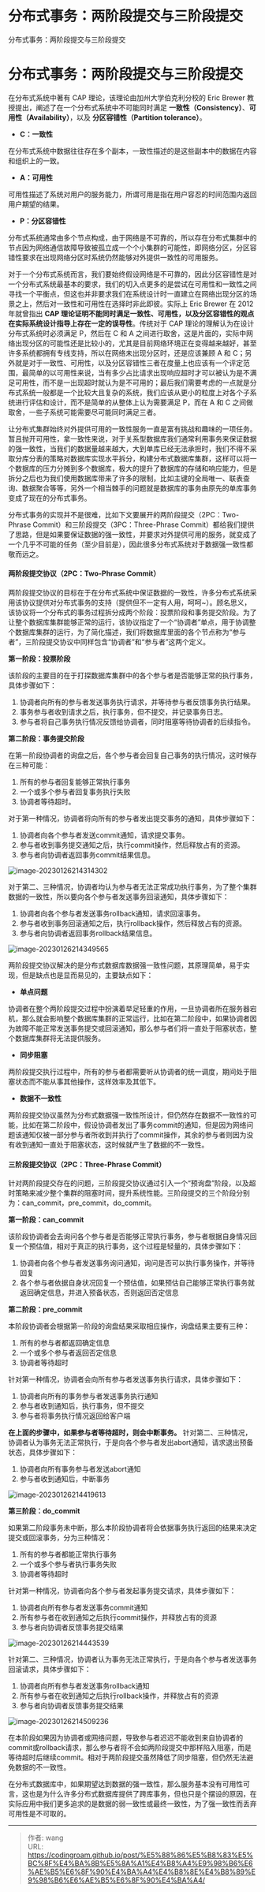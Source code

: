# 分布式事务：两阶段提交与三阶段提交


分布式事务：两阶段提交与三阶段提交

<!--more-->

# 分布式事务：两阶段提交与三阶段提交

在分布式系统中著有 CAP 理论，该理论由加州大学伯克利分校的 Eric Brewer 教授提出，阐述了在一个分布式系统中不可能同时满足 **一致性（Consistency）**、**可用性（Availability）**，以及 **分区容错性（Partition tolerance）**。



- **C：一致性**



在分布式系统中数据往往存在多个副本，一致性描述的是这些副本中的数据在内容和组织上的一致。



- **A：可用性**



可用性描述了系统对用户的服务能力，所谓可用是指在用户容忍的时间范围内返回用户期望的结果。



- **P：分区容错性**



分布式系统通常由多个节点构成，由于网络是不可靠的，所以存在分布式集群中的节点因为网络通信故障导致被孤立成一个个小集群的可能性，即网络分区，分区容错性要求在出现网络分区时系统仍然能够对外提供一致性的可用服务。



对于一个分布式系统而言，我们要始终假设网络是不可靠的，因此分区容错性是对一个分布式系统最基本的要求，我们的切入点更多的是尝试在可用性和一致性之间寻找一个平衡点，但这也并非要求我们在系统设计时一直建立在网络出现分区的场景之上，然后对一致性和可用性在选择时非此即彼。实际上 Eric Brewer 在 2012 年就曾指出 **CAP 理论证明不能同时满足一致性、可用性，以及分区容错性的观点在实际系统设计指导上存在一定的误导性**。传统对于 CAP 理论的理解认为在设计分布式系统时必须满足 P，然后在 C 和 A 之间进行取舍，这是片面的，实际中网络出现分区的可能性还是比较小的，尤其是目前网络环境正在变得越来越好，甚至许多系统都拥有专线支持，所以在网络未出现分区时，还是应该兼顾 A 和 C；另外就是对于一致性、可用性，以及分区容错性三者在度量上也应该有一个评定范围，最简单的以可用性来说，当有多少占比请求出现响应超时才可以被认为是不满足可用性，而不是一出现超时就认为是不可用的；最后我们需要考虑的一点就是分布式系统一般都是一个比较大且复杂的系统，我们应该从更小的粒度上对各个子系统进行评估和设计，而不是简单的从整体上认为需要满足 P，而在 A 和 C 之间做取舍，一些子系统可能需要尽可能同时满足三者。



让分布式集群始终对外提供可用的一致性服务一直是富有挑战和趣味的一项任务。暂且抛开可用性，拿一致性来说，对于关系型数据库我们通常利用事务来保证数据的强一致性，当我们的数据量越来越大，大到单库已经无法承担时，我们不得不采取分库分表的策略对数据库实现水平拆分，构建分布式数据库集群，这样可以将一个数据库的压力分摊到多个数据库，极大的提升了数据库的存储和响应能力，但是拆分之后也为我们使用数据库带来了许多的限制，比如主键的全局唯一、联表查询、数据聚合等等，另外一个相当棘手的问题就是数据库的事务由原先的单库事务变成了现在的分布式事务。



分布式事务的实现并不是很难，比如下文要展开的两阶段提交（2PC：Two-Phrase Commit）和三阶段提交（3PC：Three-Phrase Commit）都给我们提供了思路，但是如果要保证数据的强一致性，并要求对外提供可用的服务，就变成了一个几乎不可能的任务（至少目前是），因此很多分布式系统对于数据强一致性都敬而远之。



#### **两阶段提交协议（2PC：Two-Phrase Commit）**



两阶段提交协议的目标在于在分布式系统中保证数据的一致性，许多分布式系统采用该协议提供对分布式事务的支持（提供但不一定有人用，呵呵~）。顾名思义，该协议将一个分布式的事务过程拆分成两个阶段：投票阶段和事务提交阶段。为了让整个数据库集群能够正常的运行，该协议指定了一个“协调者”单点，用于协调整个数据库集群的运行，为了简化描述，我们将数据库里面的各个节点称为“参与者”，三阶段提交协议中同样包含“协调者”和“参与者”这两个定义。

**第一阶段：投票阶段**

该阶段的主要目的在于打探数据库集群中的各个参与者是否能够正常的执行事务，具体步骤如下：



1. 协调者向所有的参与者发送事务执行请求，并等待参与者反馈事务执行结果。
1. 事务参与者收到请求之后，执行事务，但不提交，并记录事务日志。
1. 参与者将自己事务执行情况反馈给协调者，同时阻塞等待协调者的后续指令。

**第二阶段：事务提交阶段**

在第一阶段协调者的询盘之后，各个参与者会回复自己事务的执行情况，这时候存在三种可能：



1. 所有的参与者回复能够正常执行事务
1. 一个或多个参与者回复事务执行失败
1. 协调者等待超时。



对于第一种情况，协调者将向所有的参与者发出提交事务的通知，具体步骤如下：



1. 协调者向各个参与者发送commit通知，请求提交事务。
1. 参与者收到事务提交通知之后，执行commit操作，然后释放占有的资源。
1. 参与者向协调者返回事务commit结果信息。





![image-20230126214314302](https://bucket-typora-kw.oss-cn-beijing.aliyuncs.com/typora-image/image-20230126214314302.png)





对于第二、三种情况，协调者均认为参与者无法正常成功执行事务，为了整个集群数据的一致性，所以要向各个参与者发送事务回滚通知，具体步骤如下：



1. 协调者向各个参与者发送事务rollback通知，请求回滚事务。
1. 参与者收到事务回滚通知之后，执行rollback操作，然后释放占有的资源。
1. 参与者向协调者返回事务rollback结果信息。





![image-20230126214349565](https://bucket-typora-kw.oss-cn-beijing.aliyuncs.com/typora-image/image-20230126214349565.png)





两阶段提交协议解决的是分布式数据库数据强一致性问题，其原理简单，易于实现，但是缺点也是显而易见的，主要缺点如下：



- **单点问题**



协调者在整个两阶段提交过程中扮演着举足轻重的作用，一旦协调者所在服务器宕机，那么就会影响整个数据库集群的正常运行，比如在第二阶段中，如果协调者因为故障不能正常发送事务提交或回滚通知，那么参与者们将一直处于阻塞状态，整个数据库集群将无法提供服务。



- **同步阻塞**



两阶段提交执行过程中，所有的参与者都需要听从协调者的统一调度，期间处于阻塞状态而不能从事其他操作，这样效率及其低下。



- **数据不一致性**



两阶段提交协议虽然为分布式数据强一致性所设计，但仍然存在数据不一致性的可能，比如在第二阶段中，假设协调者发出了事务commit的通知，但是因为网络问题该通知仅被一部分参与者所收到并执行了commit操作，其余的参与者则因为没有收到通知一直处于阻塞状态，这时候就产生了数据的不一致性。



#### **三阶段提交协议（2PC：Three-Phrase Commit）**



针对两阶段提交存在的问题，三阶段提交协议通过引入一个“预询盘”阶段，以及超时策略来减少整个集群的阻塞时间，提升系统性能。三阶段提交的三个阶段分别为：can_commit，pre_commit，do_commit。

**第一阶段：can_commit**

该阶段协调者会去询问各个参与者是否能够正常执行事务，参与者根据自身情况回复一个预估值，相对于真正的执行事务，这个过程是轻量的，具体步骤如下：



1. 协调者向各个参与者发送事务询问通知，询问是否可以执行事务操作，并等待回复
1. 各个参与者依据自身状况回复一个预估值，如果预估自己能够正常执行事务就返回确定信息，并进入预备状态，否则返回否定信息

**第二阶段：pre_commit**

本阶段协调者会根据第一阶段的询盘结果采取相应操作，询盘结果主要有三种：



1. 所有的参与者都返回确定信息
1. 一个或多个参与者返回否定信息
1. 协调者等待超时



针对第一种情况，协调者会向所有参与者发送事务执行请求，具体步骤如下：



1. 协调者向所有的事务参与者发送事务执行通知
1. 参与者收到通知后，执行事务，但不提交
1. 参与者将事务执行情况返回给客户端



**在上面的步骤中，如果参与者等待超时，则会中断事务。** 针对第二、三种情况，协调者认为事务无法正常执行，于是向各个参与者发出abort通知，请求退出预备状态，具体步骤如下：



1. 协调者向所有事务参与者发送abort通知
1. 参与者收到通知后，中断事务





![image-20230126214419613](1)



**第三阶段：do_commit**

如果第二阶段事务未中断，那么本阶段协调者将会依据事务执行返回的结果来决定提交或回滚事务，分为三种情况：



1. 所有的参与者都能正常执行事务
1. 一个或多个参与者执行事务失败
1. 协调者等待超时



针对第一种情况，协调者向各个参与者发起事务提交请求，具体步骤如下：



1. 协调者向所有参与者发送事务commit通知
1. 所有参与者在收到通知之后执行commit操作，并释放占有的资源
1. 参与者向协调者反馈事务提交结果





![image-20230126214443539](https://bucket-typora-kw.oss-cn-beijing.aliyuncs.com/typora-image/image-20230126214443539.png)





针对第二、三种情况，协调者认为事务无法正常执行，于是向各个参与者发送事务回滚请求，具体步骤如下：



1. 协调者向所有参与者发送事务rollback通知
1. 所有参与者在收到通知之后执行rollback操作，并释放占有的资源
1. 参与者向协调者反馈事务提交结果





![image-20230126214509236](https://bucket-typora-kw.oss-cn-beijing.aliyuncs.com/typora-image/image-20230126214509236.png)





在本阶段如果因为协调者或网络问题，导致参与者迟迟不能收到来自协调者的commit或rollback请求，那么参与者将不会如两阶段提交中那样陷入阻塞，而是等待超时后继续commit。相对于两阶段提交虽然降低了同步阻塞，但仍然无法避免数据的不一致性。



在分布式数据库中，如果期望达到数据的强一致性，那么服务基本没有可用性可言，这也是为什么许多分布式数据库提供了跨库事务，但也只是个摆设的原因，在实际应用中我们更多追求的是数据的弱一致性或最终一致性，为了强一致性而丢弃可用性是不可取的。

---

> 作者: wang  
> URL: https://codingroam.github.io/post/%E5%88%86%E5%B8%83%E5%BC%8F%E4%BA%8B%E5%8A%A1%E4%B8%A4%E9%98%B6%E6%AE%B5%E6%8F%90%E4%BA%A4%E4%B8%8E%E4%B8%89%E9%98%B6%E6%AE%B5%E6%8F%90%E4%BA%A4/  

